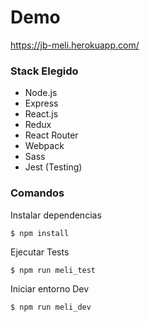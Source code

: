 # Demo

https://jb-meli.herokuapp.com/

### Stack Elegido

* Node.js
* Express
* React.js
* Redux
* React Router
* Webpack
* Sass
* Jest (Testing)

### Comandos

Instalar dependencias

```
$ npm install
```

Ejecutar Tests

```
$ npm run meli_test
```

Iniciar entorno Dev

```
$ npm run meli_dev
```
